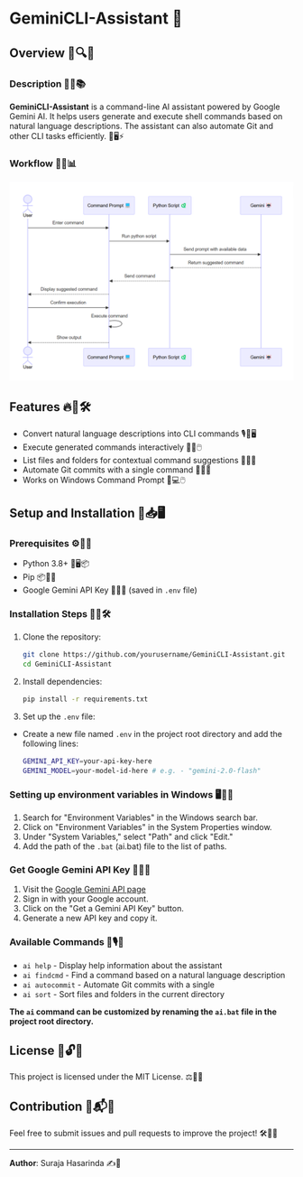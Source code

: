 # GeminiCLI-Assistant 🤖

## Overview 📌🔍💡

### Description 📝📜📚
**GeminiCLI-Assistant** is a command-line AI assistant powered by Google Gemini AI. It helps users generate and execute shell commands based on natural language descriptions. The assistant can also automate Git and other CLI tasks efficiently. 🤖🖥️⚡

### Workflow 🔄🔁📊
![workflow](/assest/screenshot-1.png)

## Features 🔥🔧🛠️
- Convert natural language descriptions into CLI commands 🎙️💬🖥️
- Execute generated commands interactively 🚀✅🖱️
- List files and folders for contextual command suggestions 📁📂🔎
- Automate Git commits with a single command 📝🔄✅
- Works on Windows Command Prompt 🏁💻🖱️

## Setup and Installation 🔧📥🖥️
### Prerequisites ⚙️🔎✅
- Python 3.8+ 🐍🖥️📦
- Pip 📦🔄✅
- Google Gemini API Key 🔑🔐📜 (saved in `.env` file)

### Installation Steps 📌📂🛠️
1. Clone the repository:
   ```sh
   git clone https://github.com/yourusername/GeminiCLI-Assistant.git
   cd GeminiCLI-Assistant
   ```
2. Install dependencies:
   ```sh
   pip install -r requirements.txt
   ```
3. Set up the `.env` file:
- Create a new file named `.env` in the project root directory and add the following lines:

   ```sh
   GEMINI_API_KEY=your-api-key-here
   GEMINI_MODEL=your-model-id-here # e.g. - "gemini-2.0-flash"
   ```

### Setting up environment variables in Windows 🖥️🔧📂
1. Search for "Environment Variables" in the Windows search bar.
2. Click on "Environment Variables" in the System Properties window.
3. Under "System Variables," select "Path" and click "Edit."
4. Add the path of the `.bat` (ai.bat) file to the list of paths.

### Get Google Gemini API Key 🔑🔐📜
1. Visit the [Google Gemini API page](https://ai.google.dev/gemini-api/docs)
2. Sign in with your Google account.
3. Click on the "Get a Gemini API Key" button.
4. Generate a new API key and copy it.

### Available Commands 🎯🎙️💬
- `ai help` - Display help information about the assistant
- `ai findcmd` - Find a command based on a natural language description
- `ai autocommit` - Automate Git commits with a single 
- `ai sort` - Sort files and folders in the current directory

**The `ai` command can be customized by renaming the `ai.bat` file in the project root directory.**

## License 📜🔓✅
This project is licensed under the MIT License. ⚖️📖✅

## Contribution 🚀📬🤝
Feel free to submit issues and pull requests to improve the project! 🛠️📢🚀

---
**Author**: Suraja Hasarinda ✍️🎨

